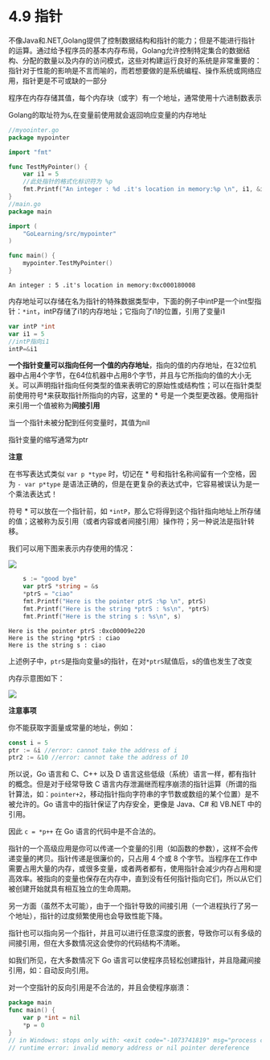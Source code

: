 # 4.9 指针

不像Java和.NET,Golang提供了控制数据结构和指针的能力；但是不能进行指针的运算。通过给予程序员的基本内存布局，Golang允许控制特定集合的数据结构、分配的数量以及内存的访问模式，这些对构建运行良好的系统是非常重要的：指针对于性能的影响是不言而喻的，而若想要做的是系统编程、操作系统或网络应用，指针更是不可或缺的一部分

程序在内存存储其值，每个内存块（或字）有一个地址，通常使用十六进制数表示

Golang的取址符为`&`,在变量前使用就会返回响应变量的内存地址

```go
//myoointer.go
package mypointer

import "fmt"

func TestMyPointer() {
	var i1 = 5
    //此处指针的格式化标识符为 %p
	fmt.Printf("An integer : %d .it's location in memory:%p \n", i1, &i1)
}
//main.go
package main

import (
	"GoLearning/src/mypointer"
)

func main() {
	mypointer.TestMyPointer()
}

```

```
An integer : 5 .it's location in memory:0xc000180008 
```

内存地址可以存储在名为指针的特殊数据类型中，下面的例子中intP是一个int型指针：`*int`，intP存储了i1的内存地址；它指向了i1的位置，引用了变量i1

```go
var intP *int
var i1 = 5
//intP指向i1
intP=&i1
```

**一个指针变量可以指向任何一个值的内存地址**，指向的值的内存地址，在32位机器中占用4个字节，在64位机器中占用8个字节，并且与它所指向的值的大小无关。可以声明指针指向任何类型的值来表明它的原始性或结构性；可以在指针类型前使用符号*来获取指针所指向的内容，这里的 * 号是一个类型更改器。使用指针来引用一个值被称为**间接引用**

当一个指针未被分配到任何变量时，其值为nil

指针变量的缩写通常为ptr

**注意**

在书写表达式类似 `var p *type` 时，切记在 * 号和指针名称间留有一个空格，因为 `- var p*type` 是语法正确的，但是在更复杂的表达式中，它容易被误认为是一个乘法表达式！

符号 * 可以放在一个指针前，如 `*intP`，那么它将得到这个指针指向地址上所存储的值；这被称为反引用（或者内容或者间接引用）操作符；另一种说法是指针转移。

我们可以用下图来表示内存使用的情况：

![](/home/kesa/MyDocuments/GitHub-Repo/the-way-to-go_ZH_CN/eBook/images/4.9_fig4.4.png)

```go
    s := "good bye"
	var ptrS *string = &s
	*ptrS = "ciao"
	fmt.Printf("Here is the pointer ptrS :%p \n", ptrS)
	fmt.Printf("Here is the string *ptrS : %s\n", *ptrS)
	fmt.Printf("Here is the string s : %s\n", s)
```

```
Here is the pointer ptrS :0xc00009e220 
Here is the string *ptrS : ciao
Here is the string s : ciao
```

上述例子中，`ptrS`是指向变量s的指针，在对`*ptrS`赋值后，s的值也发生了改变

内存示意图如下：

![](/home/kesa/MyDocuments/GitHub-Repo/the-way-to-go_ZH_CN/eBook/images/4.9_fig4.5.png)

**注意事项** 

你不能获取字面量或常量的地址，例如：

```go
const i = 5
ptr := &i //error: cannot take the address of i
ptr2 := &10 //error: cannot take the address of 10
```

所以说，Go 语言和 C、C++ 以及 D 语言这些低级（系统）语言一样，都有指针的概念。但是对于经常导致 C 语言内存泄漏继而程序崩溃的指针运算（所谓的指针算法，如：`pointer+2`，移动指针指向字符串的字节数或数组的某个位置）是不被允许的。Go 语言中的指针保证了内存安全，更像是 Java、C# 和 VB.NET 中的引用。

因此 `c = *p++` 在 Go 语言的代码中是不合法的。

指针的一个高级应用是你可以传递一个变量的引用（如函数的参数），这样不会传递变量的拷贝。指针传递是很廉价的，只占用 4 个或 8 个字节。当程序在工作中需要占用大量的内存，或很多变量，或者两者都有，使用指针会减少内存占用和提高效率。被指向的变量也保存在内存中，直到没有任何指针指向它们，所以从它们被创建开始就具有相互独立的生命周期。

另一方面（虽然不太可能），由于一个指针导致的间接引用（一个进程执行了另一个地址），指针的过度频繁使用也会导致性能下降。

指针也可以指向另一个指针，并且可以进行任意深度的嵌套，导致你可以有多级的间接引用，但在大多数情况这会使你的代码结构不清晰。

如我们所见，在大多数情况下 Go 语言可以使程序员轻松创建指针，并且隐藏间接引用，如：自动反向引用。

对一个空指针的反向引用是不合法的，并且会使程序崩溃：

```go
package main
func main() {
	var p *int = nil
	*p = 0
}
// in Windows: stops only with: <exit code="-1073741819" msg="process crashed"/>
// runtime error: invalid memory address or nil pointer dereference
```

